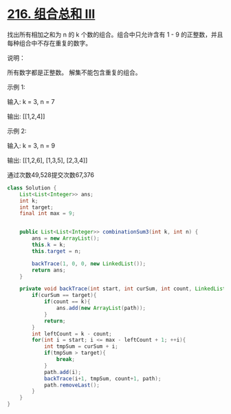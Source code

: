 # [216. 组合总和 III](https://leetcode-cn.com/problems/combination-sum-iii/)

找出所有相加之和为 n 的 k 个数的组合。组合中只允许含有 1 - 9 的正整数，并且每种组合中不存在重复的数字。

说明：

所有数字都是正整数。
解集不能包含重复的组合。 

示例 1:

输入: k = 3, n = 7

输出: [[1,2,4]]

示例 2:

输入: k = 3, n = 9

输出: [[1,2,6], [1,3,5], [2,3,4]]

通过次数49,528提交次数67,376


```java
class Solution {
    List<List<Integer>> ans;
    int k;
    int target;
    final int max = 9;


    public List<List<Integer>> combinationSum3(int k, int n) {
        ans = new ArrayList();
        this.k = k;
        this.target = n;

        backTrace(1, 0, 0, new LinkedList());
        return ans;
    }

    private void backTrace(int start, int curSum, int count, LinkedList<Integer> path){
        if(curSum == target){
            if(count == k){
                ans.add(new ArrayList(path));
            }
            return;
        }
        int leftCount = k - count;
        for(int i = start; i <= max - leftCount + 1; ++i){
            int tmpSum = curSum + i;
            if(tmpSum > target){
                break;
            }
            path.add(i);
            backTrace(i+1, tmpSum, count+1, path);
            path.removeLast();
        }
    }
}
```